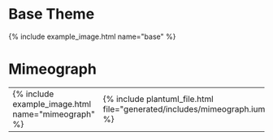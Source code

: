# Base Theme

{% include example_image.html name="base" %}

# Mimeograph

<table><tr>
  <td> {% include example_image.html name="mimeograph" %} </td>
  <td> {% include plantuml_file.html file="generated/includes/mimeograph.iuml" %} </td>
</tr></table>
